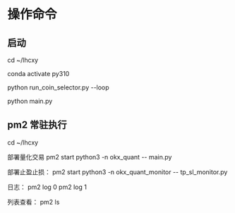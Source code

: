 # 操作命令

## 启动

cd ~/lhcxy

conda activate py310

python run_coin_selector.py --loop

python main.py

## pm2 常驻执行
cd ~/lhcxy

部署量化交易
pm2 start python3 -n okx_quant -- main.py 

部署⽌盈⽌损：
pm2 start python3 -n okx_quant_monitor -- tp_sl_monitor.py

日志：
pm2 log 0
pm2 log 1

列表查看：
pm2 ls